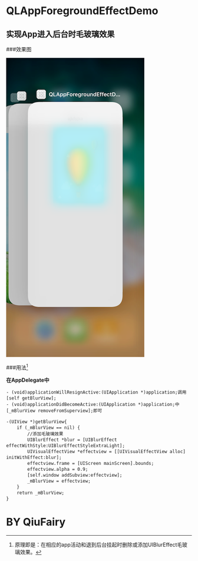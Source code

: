 # QLAppForegroundEffectDemo


## 实现App进入后台时毛玻璃效果

###效果图

 ![image](https://github.com/QiuFairy/QLAppForegroundEffectDemo/raw/master/image1.png)

###用法[^1] 

**在AppDelegate中**

```
- (void)applicationWillResignActive:(UIApplication *)application;调用[self getBlurView];
- (void)applicationDidBecomeActive:(UIApplication *)application;中[_mBlurView removeFromSuperview];即可
```
```
-(UIView *)getBlurView{
    if (_mBlurView == nil) {
        //添加毛玻璃效果
        UIBlurEffect *blur = [UIBlurEffect effectWithStyle:UIBlurEffectStyleExtraLight];
        UIVisualEffectView *effectview = [[UIVisualEffectView alloc] initWithEffect:blur];
        effectview.frame = [UIScreen mainScreen].bounds;
        effectview.alpha = 0.9;
        [self.window addSubview:effectview];
        _mBlurView = effectview;
    }
    return _mBlurView;
}
```
 [^1]: 原理即是：在相应的app活动和退到后台挂起时删除或添加UIBlurEffect毛玻璃效果。
 
# BY QiuFairy 
